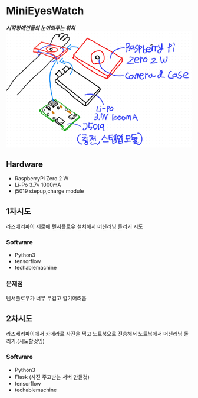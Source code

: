 # MiniEyesWatch

***시각장애인들의 눈이되주는 워치***
![blueprint](/img/blueprint.jpg)
## Hardware
* RaspberryPi Zero 2 W
* Li-Po 3.7v 1000mA
* j5019 stepup,charge module
## 1차시도
라즈베리파이 제로에 텐서플로우 설치해서 머신러닝 돌리기 시도
### Software
* Python3
* tensorflow
* techablemachine
### 문제점
텐서플로우가 너무 무겁고 깔기어려움
## 2차시도
라즈베리파이에서 카메라로 사진을 찍고 노트북으로 전송해서 노트북에서 머신러닝 돌리기.(시도할것임)
### Software
* Python3
* Flask (사진 주고받는 서버 만들것)
* tensorflow
* techablemachine